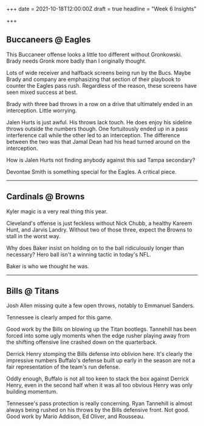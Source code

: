+++
date = 2021-10-18T12:00:00Z
draft = true
headline = "Week 6 Insights"

+++
## Buccaneers @ Eagles

This Buccaneer offense looks a little too different without Gronkowski. Brady needs Gronk more badly than I originally thought.

Lots of wide receiver and halfback screens being run by the Bucs. Maybe Brady and company are emphasizing that section of their playbook to counter the Eagles pass rush. Regardless of the reason, these screens have seen mixed success at best.

Brady with three bad throws in a row on a drive that ultimately ended in an interception. Little worrying.

Jalen Hurts is just awful. His throws lack touch. He does enjoy his sideline throws outside the numbers though. One fortuitously ended up in a pass interference call while the other led to an interception. The difference between the two was that Jamal Dean had his head turned around on the interception.

How is Jalen Hurts not finding anybody against this sad Tampa secondary?

Devontae Smith is something special for the Eagles. A critical piece.

***

## Cardinals @ Browns

Kyler magic is a very real thing this year.

Cleveland's offense is just feckless without Nick Chubb, a healthy Kareem Hunt, and Jarvis Landry. Without two of those three, expect the Browns to stall in the worst way.

Why does Baker insist on holding on to the ball ridiculously longer than necessary? Hero ball isn't a winning tactic in today's NFL.

Baker is who we thought he was.

***

## Bills @ Titans

Josh Allen missing quite a few open throws, notably to Emmanuel Sanders.

Tennessee is clearly amped for this game.

Good work by the Bills on blowing up the Titan bootlegs. Tannehill has been forced into some ugly moments when the edge rusher playing away from the shifting offensive line crashed down on the quarterback.

Derrick Henry stomping the Bills defense into oblivion here. It's clearly the impressive numbers Buffalo's defense built up early in the season are not a fair representation of the team's run defense.

Oddly enough, Buffalo is not all too keen to stack the box against Derrick Henry, even in the second half when it was all too obvious Henry was only building momentum.

Tennessee's pass protection is really concerning. Ryan Tannehill is almost always being rushed on his throws by the Bills defensive front. Not good. Good work by Mario Addison, Ed Oliver, and Rousseau.